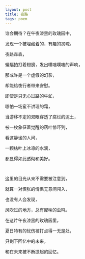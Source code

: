 ```yaml
---
layout: post
title: 夜路
tags: poem
---
```



谁会期待？在午夜漆黑的玫瑰园中，

发现一个被埋藏着的，有趣的灵魂。

夜路森森，

蝙蝠拍打着翅膀，发出噗嗤噗嗤的声响，

那或许是一个虚假的幻影，

却能给夜行者带来安慰。

即使是只无心过路的牛虻，

哪怕一场蛮不讲理的霜，

当游移不定的双眼穿透了腐烂的泥土，

被一枚象征着觉醒的落叶惊吓到，

看这静谧的人间，

一颗枯叶上冰凉的水滴，

都显得如此透彻和美好。

<br>

这里的目光从来不需要被注意到，

就算一对慌张的情侣无意间闯入，

也没有人会发现，

风吹过的地方，总有犀嗦的虫鸣。

在这片午夜漆黑的玫瑰园里，

夏日特有的忧伤被打点得一无是处，

只剩下回忆中的未来，

和在未来被不断提起的回忆。

